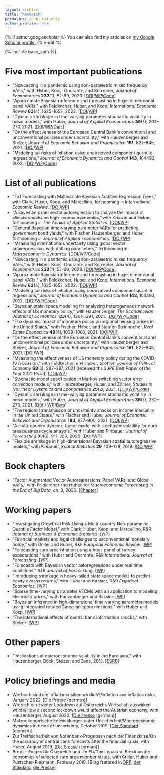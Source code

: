 ```yaml
---
layout: archive
title: "Research"
permalink: /publications/
author_profile: true
---
```


{% if author.googlescholar %}
  You can also find my articles on <u><a href="{{author.googlescholar}}">my Google Scholar profile</a>.</u>
{% endif %}

{% include base_path %}

Five most important publications
======
* "Nowcasting in a pandemic using non-parametric mixed frequency VARs," with Huber, Koop, Onorante, and Schreiner, _Journal of Econometrics_ **232**(1), 52-69, 2023. [[DOI](https://doi.org/10.1016/j.jeconom.2020.11.006)/[WP](https://arxiv.org/abs/2008.12706)/[Code](https://github.com/mpfarrho/mf-bavart)]
* "Approximate Bayesian inference and forecasting in huge-dimensional panel VARs," with Feldkircher, Huber, and Koop, _International Economic Review_ **63**(4), 1625-1658, 2022. [[DOI](https://doi.org/10.1111/iere.12577)/[WP](https://arxiv.org/abs/2103.04944)]
* "Dynamic shrinkage in time-varying parameter stochastic volatility in mean models," with Huber, _Journal of Applied Econometrics_ **36**(2), 262–270, 2021. [[DOI](https://doi.org/10.1002/jae.2804)/[WP](https://arxiv.org/abs/2005.06851)/[Data](http://qed.econ.queensu.ca/jae/datasets/huber005/)]
* "On the effectiveness of the European Central Bank's conventional and unconventional policies under uncertainty," with Hauzenberger and Stelzer, _Journal of Economic Behavior and Organization_ **191**, 822–845, 2021. [[DOI](https://doi.org/10.1016/j.jebo.2021.09.041)/[WP](https://arxiv.org/abs/2011.14424)]
* "Modeling tail risks of inflation using unobserved component quantile regressions," _Journal of Economic Dynamics and Control_ **143**, 104493, 2022. [[DOI](https://www.sciencedirect.com/science/article/abs/pii/S016518892200197X)/[WP](https://arxiv.org/abs/2103.03632)/[Code](https://github.com/mpfarrho/tvp-qr)]

List of all publications
======
* "Tail Forecasting with Multivariate Bayesian Additive Regression Trees," with Clark, Huber, Koop, and Marcellino, forthcoming in _International Economic Review_. [[DOI](https://onlinelibrary.wiley.com/doi/10.1111/iere.12619)/[WP](https://papers.ssrn.com/sol3/papers.cfm?abstract_id=3809866)]
* "A Bayesian panel vector autoregression to analyze the impact of climate shocks on high-income economies," with Kristzin and Huber, forthcoming in _The Annals of Applied Statistics_. [[DOI](https://www.e-publications.org/ims/submission/AOAS/user/submissionFile/53324?confirm=a7c2b0f0)/[WP](https://arxiv.org/abs/1804.01554)]
* "General Bayesian time-varying parameter VARs for predicting government bond yields," with Fischer, Hauzenberger, and Huber, forthcoming in _Journal of Applied Econometrics_. [[DOI](https://doi.org/10.1002/jae.2936)/[WP](https://arxiv.org/abs/2102.13393)]
* "Measuring international uncertainty using global vector autoregressions with drifting parameters," forthcoming in _Macroeconomic Dynamics_.
  [[DOI](https://doi.org/10.1017/S1365100521000663)/[WP](https://arxiv.org/abs/1908.06325)/[Code](https://github.com/mpfarrho/tvp-gvar-fsvm)]
* "Nowcasting in a pandemic using non-parametric mixed frequency VARs," with Huber, Koop, Onorante, and Schreiner, _Journal of Econometrics_ **232**(1), 52-69, 2023. [[DOI](https://doi.org/10.1016/j.jeconom.2020.11.006)/[WP](https://arxiv.org/abs/2008.12706)/[Code](https://github.com/mpfarrho/mf-bavart)]
* "Approximate Bayesian inference and forecasting in huge-dimensional panel VARs," with Feldkircher, Huber, and Koop, _International Economic Review_ **63**(4), 1625-1658, 2022. [[DOI](https://doi.org/10.1111/iere.12577)/[WP](https://arxiv.org/abs/2103.04944)]
* "Modeling tail risks of inflation using unobserved component quantile regressions," _Journal of Economic Dynamics and Control_ **143**, 104493, 2022. [[DOI](https://www.sciencedirect.com/science/article/abs/pii/S016518892200197X)/[WP](https://arxiv.org/abs/2103.03632)/[Code](https://github.com/mpfarrho/tvp-qr)]
* "Bayesian state-space modeling for analyzing heterogeneous network effects of US monetary policy," with Hauzenberger, _The Scandinavian Journal of Economics_ **123**(4), 1261–1291, 2021. [[DOI](https://doi.org/10.1111/sjoe.12436)/[WP](https://arxiv.org/abs/1911.06206)/[Code](https://github.com/mpfarrho/tvp-network-panel)]
* "The dynamic impact of monetary policy on regional housing prices in the United States," with Fischer, Huber, and Staufer-Steinnocher, _Real Estate Economics_ **49**(4), 1039–1068, 2021. [[DOI](https://doi.org/10.1111/1540-6229.12274)/[WP](https://arxiv.org/abs/1802.05870)]
* "On the effectiveness of the European Central Bank's conventional and unconventional policies under uncertainty," with Hauzenberger and Stelzer, _Journal of Economic Behavior and Organisation_ **191**, 822–845, 2021. [[DOI](https://doi.org/10.1016/j.jebo.2021.09.041)/[WP](https://arxiv.org/abs/2011.14424)]
* "Measuring the effectiveness of US monetary policy during the COVID-19 recession," with Feldkircher, and Huber, _Scottish Journal of Political Economy_ **68**(3), 287–297, 2021 (received the _SJPE Best Paper of the Year 2021 Prize_). [[DOI](https://doi.org/10.1111/sjpe.12275)/[WP](https://arxiv.org/abs/2007.15419)]
* "Stochastic model specification in Markov switching vector error correction models," with Hauzenberger, Huber, and Zörner, _Studies in Nonlinear Dynamics and Econometrics_ **25**(2), 2021. [[DOI](https://doi.org/10.1515/snde-2018-0069)/[WP](https://arxiv.org/abs/1807.00529)/[Code](https://www.dropbox.com/s/rk16vrnsesqtfz6/HHO2020.zip?dl=0)]
* "Dynamic shrinkage in time-varying parameter stochastic volatility in mean models," with Huber, _Journal of Applied Econometrics_ **36**(2), 262–270, 2021. [[DOI](https://doi.org/10.1002/jae.2804) / [WP](https://arxiv.org/abs/2005.06851)/[Data](http://qed.econ.queensu.ca/jae/datasets/huber005/)]
* "The regional transmission of uncertainty shocks on income inequality in the United States," with Fischer and Huber, _Journal of Economic Behavior and Organization_ **183**, 887–900, 2021. [[DOI](https://doi.org/10.1016/j.jebo.2019.03.004)/[WP](https://arxiv.org/abs/1806.08278)]
* "A multi-country dynamic factor model with stochastic volatility for euro area business cycle analysis," with Huber and Piribauer, _Journal of Forecasting_ **39**(6), 911–926, 2020. [[DOI](https://doi.org/10.1002/for.2667)/[WP](https://arxiv.org/abs/2001.03935)]
* "Flexible shrinkage in high-dimensional Bayesian spatial autoregressive models," with Piribauer, _Spatial Statistics_ **29**, 109–128, 2019. [[DOI](https://doi.org/10.1016/j.spasta.2018.10.004)/[WP](https://arxiv.org/abs/1805.10822)]

Book chapters
======
* "Factor Augmented Vector Autoregressions, Panel VARs, and Global VARs," with Feldkircher and Huber, for _Macroeconomic Forecasting in the Era of Big Data_, ch. **3**, 2020. [[Chapter](https://link.springer.com/chapter/10.1007/978-3-030-31150-6_3)]

Working papers
======
* "Investigating Growth at Risk Using a Multi-country Non-parametric Quantile Factor Model," with Clark, Huber, Koop, and Marcellino, R&R _Journal of Business & Economic Statistics_. [[WP](https://arxiv.org/abs/2110.03411)]
* "Financial markets and legal challenges to unconventional monetary policy," with Griller and Huber, R&R _European Economic Review_. [[WP](https://arxiv.org/abs/2202.12695)]
* "Forecasting euro area inflation using a huge panel of survey expectations," with Huber and Onorante, R&R _International Journal of Forecasting_. [[WP](https://arxiv.org/abs/2207.12225)]
* "Forecasts with Bayesian vector autoregressions under real time conditions," R&R _Journal of Forecasting_. [[WP](https://arxiv.org/abs/2004.04984)]
* "Introducing shrinkage in heavy-tailed state space models to predict equity excess returns," with Huber and Kastner, R&R _Empirical Economics_. [[WP](https://arxiv.org/abs/1805.12217)]
* "Sparse time-varying parameter VECMs with an application to modeling electricity prices," with Hauzenberger and Rossini. [[WP](https://arxiv.org/abs/2011.04577)]
* "Bayesian inference in high-dimensional time-varying parameter models using integrated rotated Gaussian approximations," with Huber and Koop. [[WP](https://arxiv.org/abs/2002.10274)]
* "The international effects of central bank information shocks," with Stelzer. [[WP](https://arxiv.org/abs/1912.03158)]

Other papers
======
* "Implications of macroeconomic volatility in the Euro area," with Hauzenberger, Böck, Stelzer, and Zens, 2018. [[ESRB](https://www.esrb.europa.eu/pub/pdf/wp/esrb.wp80.en.pdf?3d22daf2cf5665f0c8314cca792924a1)]

Policy briefings and media
======
* Wie hoch sind die Inflationsrisiken wirklich?/Inflation and inflation risks, January 2022. [[Die Presse](https://www.diepresse.com/6091216/wie-hoch-sind-die-inflationsrisiken-wirklich) (german)]
* Wie sich ein zweiter Lockdown auf Österreichs Wirtschaft auswirken würde/How a second lockdown would affect the Austrian economy, with Hauzenberger, August 2020. [[Die Presse](https://www.diepresse.com/5847063/wie-sich-ein-zweiter-lockdown-auf-oesterreichs-wirtschaft-auswirken-wuerde) (german)]
* Makroökonomische Entwicklungen unter Unsicherheit/Macroeconomic dynamics in times of uncertainty, October 2019. [[Der Standard](https://www.derstandard.at/story/2000109264301/makrooekonomische-entwicklungen-unter-unsicherheit) (german)]
* Zur Treffsicherheit von Notenbank-Prognosen nach der Finanzkrise/On the accuracy of central bank forecasts after the financial crisis, with Huber, August 2019. [[Die Presse](https://www.diepresse.com/5668295/zur-treffsicherheit-von-notenbank-prognosen-nach-der-finanzkrise) (german)]
* Brexit – Folgen für Österreich und die EU/The impact of Brexit on the economies of selected euro area member states, with Griller, Huber and Puntscher-Riekmann, February 2019. [Blog featured in [ORF](https://orf.at/stories/3111231/), [der Standard](https://www.derstandard.at/story/2000097900545/forscher-warnen-vor-schwerwiegenden-folgen-eines-brexit), [die Presse](https://www.diepresse.com/5580178/brexit-studie-verflochtene-wirtschaft-reagiert-sensibel)]
